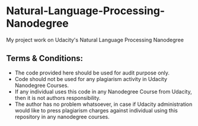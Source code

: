 # Natural-Language-Processing-Nanodegree
My project work on Udacity's Natural Language Processing Nanodegree

## Terms & Conditions:

* The code provided here should be used for audit purpose only.
* Code should not be used for any plagiarism activity in Udacity Nanodegree Courses. 
* If any individual uses this code in any Nanodegree Course from Udacity, then it is not authors responsibility.
* The author has no problem whatsoever, in case if Udacity administration would like to press plagiarism charges against individual using this repository in any nanodegree courses.
